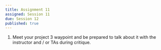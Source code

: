 ```yaml
---
title: Assignment 11
assigned: Session 11
due: Session 12
published: true
---
```


1. Meet your project 3 waypoint and be prepared to talk about it with the instructor and / or TAs during critique.